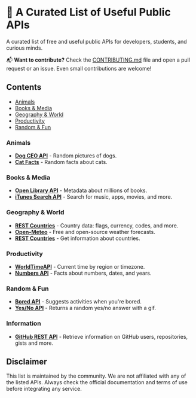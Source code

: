 # 🔨 A Curated List of Useful Public APIs

A curated list of free and useful public APIs for developers, students, and curious minds.

📬 **Want to contribute?** Check the [CONTRIBUTING.md](CONTRIBUTING.md) file and open a pull request or an issue. Even small contributions are welcome!

## Contents

- [Animals](#animals)
- [Books & Media](#books--media)
- [Geography & World](#geography--world)
- [Productivity](#productivity)
- [Random & Fun](#random--fun)

### Animals

- [**Dog CEO API**](https://dog.ceo/dog-api) - Random pictures of dogs.
- [**Cat Facts**](https://catfact.ninja) - Random facts about cats.

### Books & Media

- [**Open Library API**](https://openlibrary.org/developers/api) - Metadata about millions of books.
- [**iTunes Search API**](https://developer.apple.com/library/archive/documentation/AudioVideo/Conceptual/iTuneSearchAPI) - Search for music, apps, movies, and more.

### Geography & World

- [**REST Countries**](https://restcountries.com) - Country data: flags, currency, codes, and more.
- [**Open-Meteo**](https://open-meteo.com) - Free and open-source weather forecasts.
- [**REST Countries**](https://restcountries.com) - Get information about countries.

### Productivity

- [**WorldTimeAPI**](http://worldtimeapi.org) - Current time by region or timezone.
- [**Numbers API**](http://numbersapi.com) - Facts about numbers, dates, and years.

### Random & Fun

- [**Bored API**](https://www.boredapi.com) - Suggests activities when you're bored.
- [**Yes/No API**](https://yesno.wtf) - Returns a random yes/no answer with a gif.

### Information

- [**GitHub REST API**](https://api.github.com) - Retrieve information on GitHub users, repositories, gists and more.

## Disclaimer

This list is maintained by the community. We are not affiliated with any of the listed APIs. Always check the official documentation and terms of use before integrating any service.
